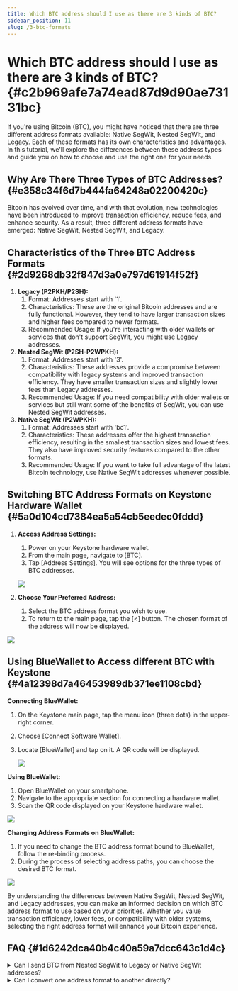 ```yaml
---
title: Which BTC address should I use as there are 3 kinds of BTC?
sidebar_position: 11
slug: /3-btc-formats
---
```




# Which BTC address should I use as there are 3 kinds of BTC? {#c2b969afe7a74ead87d9d90ae73131bc}


If you're using Bitcoin (BTC), you might have noticed that there are three different address formats available: Native SegWit, Nested SegWit, and Legacy. Each of these formats has its own characteristics and advantages. In this tutorial, we'll explore the differences between these address types and guide you on how to choose and use the right one for your needs.


## **Why Are There Three Types of BTC Addresses?** {#e358c34f6d7b444fa64248a02200420c}


Bitcoin has evolved over time, and with that evolution, new technologies have been introduced to improve transaction efficiency, reduce fees, and enhance security. As a result, three different address formats have emerged: Native SegWit, Nested SegWit, and Legacy.


## **Characteristics of the Three BTC Address Formats** {#2d9268db32f847d3a0e797d61914f52f}

1. **Legacy (P2PKH/P2SH):**
	1. Format: Addresses start with '1'.
	2. Characteristics: These are the original Bitcoin addresses and are fully functional. However, they tend to have larger transaction sizes and higher fees compared to newer formats.
	3. Recommended Usage: If you're interacting with older wallets or services that don't support SegWit, you might use Legacy addresses.
1. **Nested SegWit (P2SH-P2WPKH):**
	1. Format: Addresses start with '3'.
	2. Characteristics: These addresses provide a compromise between compatibility with legacy systems and improved transaction efficiency. They have smaller transaction sizes and slightly lower fees than Legacy addresses.
	3. Recommended Usage: If you need compatibility with older wallets or services but still want some of the benefits of SegWit, you can use Nested SegWit addresses.
1. **Native SegWit (P2WPKH):**
	1. Format: Addresses start with 'bc1'.
	2. Characteristics: These addresses offer the highest transaction efficiency, resulting in the smallest transaction sizes and lowest fees. They also have improved security features compared to the other formats.
	3. Recommended Usage: If you want to take full advantage of the latest Bitcoin technology, use Native SegWit addresses whenever possible.

## **Switching BTC Address Formats on Keystone Hardware Wallet** {#5a0d104cd7384ea5a54cb5eedec0fddd}

1. **Access Address Settings:**
	1. Power on your Keystone hardware wallet.
	2. From the main page, navigate to [BTC].
	3. Tap [Address Settings]. You will see options for the three types of BTC addresses.

	![](./254417993.jpg)

1. **Choose Your Preferred Address:**
	1. Select the BTC address format you wish to use.
	2. To return to the main page, tap the [<] button. The chosen format of the address will now be displayed.

![](./1510886941.jpg)


## **Using BlueWallet to Access different BTC with Keystone** {#4a12398d7a46453989db371ee1108cbd}


**Connecting BlueWallet:**

1. On the Keystone main page, tap the menu icon (three dots) in the upper-right corner.
1. Choose [Connect Software Wallet].
1. Locate [BlueWallet] and tap on it. A QR code will be displayed.

	![](./344968587.jpg)


**Using BlueWallet:**

1. Open BlueWallet on your smartphone.
1. Navigate to the appropriate section for connecting a hardware wallet.
1. Scan the QR code displayed on your Keystone hardware wallet.

![](./574951762.png)


**Changing Address Formats on BlueWallet:**

1. If you need to change the BTC address format bound to BlueWallet, follow the re-binding process.
1. During the process of selecting address paths, you can choose the desired BTC format.

![](./238660712.png)


By understanding the differences between Native SegWit, Nested SegWit, and Legacy addresses, you can make an informed decision on which BTC address format to use based on your priorities. Whether you value transaction efficiency, lower fees, or compatibility with older systems, selecting the right address format will enhance your Bitcoin experience.


## FAQ {#1d6242dca40b4c40a59a7dcc643c1d4c}


<details>
  <summary>Can I send BTC from Nested SegWit to Legacy or Native SegWit addresses?</summary>


Yes, you can send BTC from a Nested SegWit address to either a Legacy or a Native SegWit address. The recipient's address format does not affect your ability to send BTC to them.



  </details>


<details>
  <summary>Can I convert one address format to another directly?</summary>


While you can't directly convert one address format to another, you can send BTC from one address type to another through a regular transaction.



  </details>


